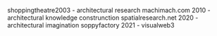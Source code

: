 shoppingtheatre2003 - architectural research
machimach.com 2010 - architectural knowledge construnction
spatialresearch.net 2020 - architectural imagination
soppyfactory 2021 - visualweb3
